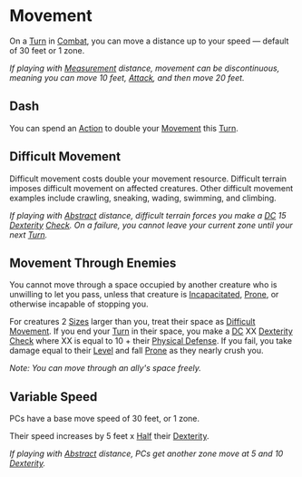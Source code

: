 # Movement

On a [Turn](../Core%20Procedures/Turn.md) in [Combat](Combat.md), you can move a distance up to your speed — default of 30 feet or 1 zone.

*If playing with [Measurement](../Core%20Procedures/Geometry.md#Measurement) distance, movement can be discontinuous, meaning you can move 10 feet, [Attack](Attack.md), and then move 20 feet.*

## Dash

You can spend an [Action](../Core%20Procedures/Action.md) to double your [Movement](Movement.md) this [Turn](../Core%20Procedures/Turn.md).

## Difficult Movement

Difficult movement costs double your movement resource. Difficult terrain imposes difficult movement on affected creatures. Other difficult movement examples include crawling, sneaking, wading, swimming, and climbing.

*If playing with [Abstract](../Core%20Procedures/Geometry.md#Abstract) distance, difficult terrain forces you make a [DC](../Core%20Procedures/DC.md) 15 [Dexterity](../../Player%20Characters/The%20Ability%20Scores/Dexterity.md) [Check](../Core%20Procedures/Check.md). On a failure, you cannot leave your current zone until your next [Turn](../Core%20Procedures/Turn.md).*

## Movement Through Enemies

You cannot move through a space occupied by another creature who is unwilling to let you pass, unless that creature is [Incapacitated](../Conditions/Incapacitated.md), [Prone](../Conditions/Prone.md), or otherwise incapable of stopping you.

For creatures 2 [Sizes](../Core%20Procedures/Geometry.md#Sizes) larger than you, treat their space as [Difficult Movement](#Difficult%20Movement). If you end your [Turn](../Core%20Procedures/Turn.md) in their space, you make a [DC](../Core%20Procedures/DC.md) XX [Dexterity](../../Player%20Characters/The%20Ability%20Scores/Dexterity.md) [Check](../Core%20Procedures/Check.md) where XX is equal to 10 + their [Physical Defense](../../Player%20Characters/Derived%20Statistics/Physical%20Defense.md). If you fail, you take damage equal to their [Level](../../Player%20Characters/Progression/Level.md) and fall [Prone](../Conditions/Prone.md) as they nearly crush you.

*Note: You can move through an ally's space freely.*

## Variable Speed

PCs have a base move speed of 30 feet, or 1 zone.

Their speed increases by 5 feet x [Half](../Core%20Procedures/Half.md) their [Dexterity](../../Player%20Characters/The%20Ability%20Scores/Dexterity.md).

*If playing with [Abstract](../Core%20Procedures/Geometry.md#Abstract) distance, PCs get another zone move at 5 and 10 [Dexterity](../../Player%20Characters/The%20Ability%20Scores/Dexterity.md).*

